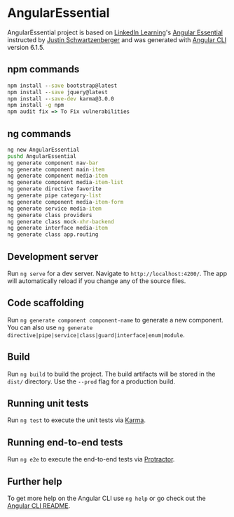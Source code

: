 # AngularEssential

AngularEssential project is based on [LinkedIn Learning](https://www.linkedin.com/learning)'s [Angular Essential](https://www.linkedin.com/learning/angular-essential-training) instructed by [Justin Schwartzenberger](https://www.linkedin.com/learning/instructors/justin-schwartzenberger) and was generated with [Angular CLI](https://github.com/angular/angular-cli) version 6.1.5.

## npm commands

```cmd
npm install --save bootstrap@latest
npm install --save jquery@latest
npm install --save-dev karma@3.0.0
npm install -g npm
npm audit fix => To Fix vulnerabilities
```

## ng commands

```cmd
ng new AngularEssential
pushd AngularEssential
ng generate component nav-bar
ng generate component main-item
ng generate component media-item
ng generate component media-item-list
ng generate directive favorite
ng generate pipe category-list
ng generate component media-item-form
ng generate service media-item
ng generate class providers
ng generate class mock-xhr-backend
ng generate interface media-item
ng generate class app.routing
```

## Development server

Run `ng serve` for a dev server. Navigate to `http://localhost:4200/`. The app will automatically reload if you change any of the source files.

## Code scaffolding

Run `ng generate component component-name` to generate a new component. You can also use `ng generate directive|pipe|service|class|guard|interface|enum|module`.

## Build

Run `ng build` to build the project. The build artifacts will be stored in the `dist/` directory. Use the `--prod` flag for a production build.

## Running unit tests

Run `ng test` to execute the unit tests via [Karma](https://karma-runner.github.io).

## Running end-to-end tests

Run `ng e2e` to execute the end-to-end tests via [Protractor](http://www.protractortest.org/).

## Further help

To get more help on the Angular CLI use `ng help` or go check out the [Angular CLI README](https://github.com/angular/angular-cli/blob/master/README.md).

